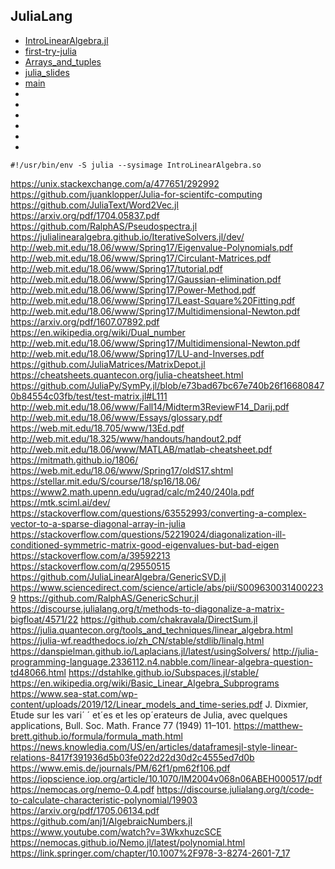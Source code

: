## JuliaLang

- [IntroLinearAlgebra.jl](https://github.com/sswatson/IntroLinearAlgebra.jl/blob/master/src/IntroLinearAlgebra.jl)
- [first-try-julia](https://brentian.github.io/2020/04/08/first-try-julia)
- [Arrays_and_tuples](https://en.wikibooks.org/wiki/Introducing_Julia/Arrays_and_tuples)
- [julia_slides](https://web.stanford.edu/class/engr108/julia_slides)
- [main](https://mybinder.org/v2/gh/sswatson/julia-data-science-binder/main)
- [](https://karpinski.org/images/2017,bezanson,julia%20-%20a%20fresh%20approach%20to%20technical%20computing.pdf)
- [](https://pdfs.semanticscholar.org/72cf/f71a6026c15102d1c23d8c429ca60fe2d048.pdf)
- [](https://github.com/mitmath/julia-mit)
- [](https://github.com/mitmath/julia-mit/blob/master/Julia-intro.pdf)
- [](https://github.com/dpsanders/6.S083_fall_2019)
- [](http://vmls-book.stanford.edu/vmls-julia-companion.pdf)


```console
#!/usr/bin/env -S julia --sysimage IntroLinearAlgebra.so
```
https://unix.stackexchange.com/a/477651/292992
https://github.com/juanklopper/Julia-for-scientifc-computing
https://github.com/JuliaText/Word2Vec.jl
https://arxiv.org/pdf/1704.05837.pdf
https://github.com/RalphAS/Pseudospectra.jl
https://julialinearalgebra.github.io/IterativeSolvers.jl/dev/
http://web.mit.edu/18.06/www/Spring17/Eigenvalue-Polynomials.pdf
http://web.mit.edu/18.06/www/Spring17/Circulant-Matrices.pdf
http://web.mit.edu/18.06/www/Spring17/tutorial.pdf
http://web.mit.edu/18.06/www/Spring17/Gaussian-elimination.pdf
http://web.mit.edu/18.06/www/Spring17/Power-Method.pdf
http://web.mit.edu/18.06/www/Spring17/Least-Square%20Fitting.pdf
http://web.mit.edu/18.06/www/Spring17/Multidimensional-Newton.pdf
https://arxiv.org/pdf/1607.07892.pdf
https://en.wikipedia.org/wiki/Dual_number
http://web.mit.edu/18.06/www/Spring17/Multidimensional-Newton.pdf
http://web.mit.edu/18.06/www/Spring17/LU-and-Inverses.pdf
https://github.com/JuliaMatrices/MatrixDepot.jl
https://cheatsheets.quantecon.org/julia-cheatsheet.html
https://github.com/JuliaPy/SymPy.jl/blob/e73bad67bc67e740b26f166808470b84554c03fb/test/test-matrix.jl#L111
http://web.mit.edu/18.06/www/Fall14/Midterm3ReviewF14_Darij.pdf
http://web.mit.edu/18.06/www/Essays/glossary.pdf
https://web.mit.edu/18.705/www/13Ed.pdf
http://web.mit.edu/18.325/www/handouts/handout2.pdf
http://web.mit.edu/18.06/www/MATLAB/matlab-cheatsheet.pdf
https://mitmath.github.io/1806/
https://web.mit.edu/18.06/www/Spring17/oldS17.shtml
https://stellar.mit.edu/S/course/18/sp16/18.06/
https://www2.math.upenn.edu/ugrad/calc/m240/240la.pdf
https://mtk.sciml.ai/dev/
https://stackoverflow.com/questions/63552993/converting-a-complex-vector-to-a-sparse-diagonal-array-in-julia
https://stackoverflow.com/questions/52219024/diagonalization-ill-conditioned-symmetric-matrix-good-eigenvalues-but-bad-eigen
https://stackoverflow.com/a/39592213
https://stackoverflow.com/q/29550515
https://github.com/JuliaLinearAlgebra/GenericSVD.jl
https://www.sciencedirect.com/science/article/abs/pii/S0096300314002239
https://github.com/RalphAS/GenericSchur.jl
https://discourse.julialang.org/t/methods-to-diagonalize-a-matrix-bigfloat/4571/22
https://github.com/chakravala/DirectSum.jl
https://julia.quantecon.org/tools_and_techniques/linear_algebra.html
https://julia-wf.readthedocs.io/zh_CN/stable/stdlib/linalg.html
https://danspielman.github.io/Laplacians.jl/latest/usingSolvers/
http://julia-programming-language.2336112.n4.nabble.com/linear-algebra-question-td48066.html
https://dstahlke.github.io/Subspaces.jl/stable/
https://en.wikipedia.org/wiki/Basic_Linear_Algebra_Subprograms
https://www.sea-stat.com/wp-content/uploads/2019/12/Linear_models_and_time-series.pdf
J. Dixmier, Etude sur les vari´ ´ et´es et les op´erateurs de Julia, avec quelques
applications, Bull. Soc. Math. France 77 (1949) 11–101.
https://matthew-brett.github.io/formula/formula_math.html
https://news.knowledia.com/US/en/articles/dataframesjl-style-linear-relations-8417f391936d5b03fe022d22d30d2c4555ed7d0b
https://www.emis.de/journals/PM/62f1/pm62f106.pdf
https://iopscience.iop.org/article/10.1070/IM2004v068n06ABEH000517/pdf
https://nemocas.org/nemo-0.4.pdf
https://discourse.julialang.org/t/code-to-calculate-characteristic-polynomial/19903
https://arxiv.org/pdf/1705.06134.pdf
https://github.com/anj1/AlgebraicNumbers.jl
https://www.youtube.com/watch?v=3WkxhuzcSCE
https://nemocas.github.io/Nemo.jl/latest/polynomial.html
https://link.springer.com/chapter/10.1007%2F978-3-8274-2601-7_17
